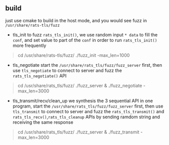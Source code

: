 ## build
just use cmake to build in the host mode, and you would see fuzz in `/usr/share/rats-tls/fuzz` 

+ tls_init
to fuzz `rats_tls_init()`, we use random input `* data` to fill the `conf`, and set value to part of the `conf` in order to run `rats_tls_init()` more frequently
> cd /usr/share/rats-tls/fuzz/
> ./fuzz_init -max_len=1000


+ tls_negotiate
start the `/usr/share/rats_tls/fuzz/fuzz_server` first, then use `tls_negotiate` to connect to server and fuzz the `rats_tls_negotiate()` API

> cd /usr/share/rats_tls/fuzz/
> ./fuzz_server &
> ./fuzz_negotiate -max_len=3000


+ tls_transmit/recv/clean_up
we synthesis the 3 sequential API in one program, start the `/usr/share/rats_tls/fuzz/fuzz_server` first, then use `tls_transmit` to connect to server and fuzz the `rats_tls_transmit()` and `rats_tls_recv()`,`rats_tls_cleanup` APIs by sending ramdom string and receiving the same response
> cd /usr/share/rats_tls/fuzz/
> ./fuzz_server &
> ./fuzz_transmit -max_len=3000